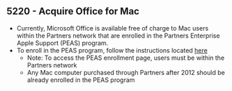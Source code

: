 ## 5220 - Acquire Office for Mac ##

- Currently, Microsoft Office is available free of charge to Mac users within the Partners network that are enrolled in the Partners Enterprise Apple Support (PEAS) program.
- To enroll in the PEAS program, follow the instructions located [here](http://rc.partners.org/kb/show_article.php?id=276)
  * Note: To access the PEAS enrollment page, users must be within the Partners network
  * Any Mac computer purchased through Partners after 2012 should be already enrolled in the PEAS program
